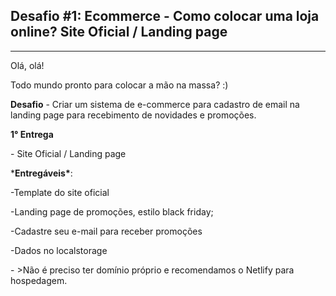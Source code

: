 ## Desafio #1: Ecommerce - Como colocar uma loja online? Site Oficial / Landing page

------

Olá, olá!

Todo mundo pronto para colocar a mão na massa? :)

**Desafio** - Criar um sistema de e-commerce para cadastro de email na landing page para recebimento de novidades e promoções.



**1° Entrega** 

\- Site Oficial / Landing page  

***Entregáveis\***: 

-Template do site oficial 

-Landing page de promoções, estilo black friday; 

-Cadastre seu e-mail para receber promoções 

-Dados no localstorage

\- >Não é preciso ter domínio próprio e recomendamos o Netlify para hospedagem.